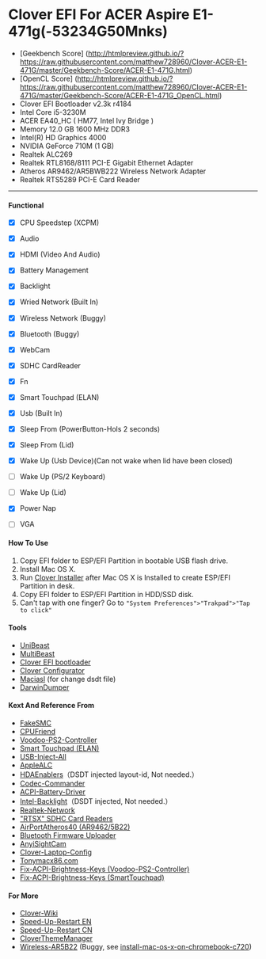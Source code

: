 # Clover EFI For ACER Aspire E1-471g(-53234G50Mnks)


 - [Geekbench Score] (http://htmlpreview.github.io/?https://raw.githubusercontent.com/matthew728960/Clover-ACER-E1-471G/master/Geekbench-Score/ACER-E1-471G.html)
 - [OpenCL Score] (http://htmlpreview.github.io/?https://raw.githubusercontent.com/matthew728960/Clover-ACER-E1-471G/master/Geekbench-Score/ACER-E1-471G_OpenCL.html)
 - Clover EFI Bootloader v2.3k r4184 
 - Intel Core i5-3230M 
 - ACER EA40_HC   ( HM77, Intel Ivy Bridge )
 - Memory 12.0 GB 1600 MHz DDR3
 - Intel(R) HD Graphics 4000
 - NVIDIA GeForce 710M (1 GB)
 - Realtek ALC269
 - Realtek RTL8168/8111 PCI-E Gigabit Ethernet Adapter
 - Atheros AR9462/AR5BWB222 Wireless Network Adapter
 - Realtek RTS5289 PCI-E Card Reader

---

#### Functional
 - [x] CPU Speedstep (XCPM)
 - [x] Audio
 - [x] HDMI (Video And Audio)
 - [x] Battery Management
 - [x] Backlight
 - [x] Wried Network (Built In)
 - [x] Wireless Network (Buggy)
 - [x] Bluetooth (Buggy)
 - [x] WebCam
 - [x] SDHC CardReader
 - [x] Fn
 - [x] Smart Touchpad (ELAN)
 - [x] Usb (Built In)
 - [x] Sleep From (PowerButton-Hols 2 seconds)
 - [x] Sleep From (Lid)
 - [x] Wake Up (Usb Device)(Can not wake when lid have been closed)
 - [ ] Wake Up (PS/2 Keyboard)
 - [ ] Wake Up (Lid)
 - [x] Power Nap
 - [ ] VGA


#### How To Use
 1. Copy EFI folder to ESP/EFI Partition in bootable USB flash drive.
 2. Install Mac OS X.
 3. Run [Clover Installer](https://sourceforge.net/projects/cloverefiboot/) after Mac OS X is Installed to create ESP/EFI Partition in desk.
 4. Copy EFI folder to ESP/EFI Partition in HDD/SSD disk.
 5. Can't tap with one finger? Go to `"System Preferences">"Trakpad">"Tap to click"`

#### Tools
  - [UniBeast](http://www.tonymacx86.com/resources/unibeast-6-2-0.314/)
  - [MultiBeast](http://www.tonymacx86.com/resources/multibeast-el-capitan-8-2-2.318/)
  - [Clover EFI bootloader](https://sourceforge.net/projects/cloverefiboot/)
  - [Clover Configurator](http://www.tonymacx86.com/resources/clover-configurator.276/)
  - [Maciasl](https://sourceforge.net/projects/maciasl/) (for change dsdt file)
  - [DarwinDumper](https://bitbucket.org/blackosx/darwindumper)


#### Kext And Reference From
  - [FakeSMC](http://www.hwsensors.com/releases)
  - [CPUFriend](https://github.com/PMheart/CPUFriend)
  - [Voodoo-PS2-Controller](https://github.com/RehabMan/OS-X-Voodoo-PS2-Controller)
  - [Smart Touchpad (ELAN)](http://forum.osxlatitude.com/index.php?/topic/1948-elan-focaltech-and-synaptics-smart-touchpad-driver-mac-os-x/)
  - [USB-Inject-All](https://github.com/RehabMan/OS-X-USB-Inject-All)
  - [AppleALC](https://github.com/vit9696/AppleALC)
  - [HDAEnablers](https://github.com/Mirone/HDAEnablers)（DSDT injected layout-id, Not needed.）
  - [Codec-Commander](https://github.com/RehabMan/EAPD-Codec-Commander)
  - [ACPI-Battery-Driver](https://github.com/RehabMan/OS-X-ACPI-Battery-Driver)
  - [Intel-Backlight](https://github.com/RehabMan/OS-X-Intel-Backlight)（DSDT injected, Not needed.）
  - [Realtek-Network](https://github.com/RehabMan/OS-X-Realtek-Network)
  - ["RTSX" SDHC Card Readers](http://www.insanelymac.com/forum/topic/321080-sineteks-driver-for-realtek-rtsx-sdhc-card-readers/)
  - [AirPortAtheros40 (AR9462/5B22)](http://www.insanelymac.com/forum/topic/312045-atheros-wireless-driver-on-os-x-el-capitan-1011-for-unsupported-cards/page-18)
  - [Bluetooth Firmware Uploader](http://forum.osxlatitude.com/index.php?/topic/2925-bluetooth-firmware-uploader/)
  - [AnyiSightCam](https://github.com/javenxww/E1-471g-MAC-10.11.5-clover/tree/master/EFI/CLOVER/kexts/10.11/)
  - [Clover-Laptop-Config](https://github.com/RehabMan/OS-X-Clover-Laptop-Config)
  - [Tonymacx86.com](http://www.tonymacx86.com/)
  - [Fix-ACPI-Brightness-Keys (Voodoo-PS2-Controller)](http://www.insanelymac.com/forum/topic/305030-guide-how-to-fix-brightness-hotkeys-in-dsdt/)
  - [Fix-ACPI-Brightness-Keys (SmartTouchpad)](https://www.tonymacx86.com/threads/fix-acpi-brightness-keys-using-smart-touchpad-driver.162423/)


#### For More

  - [Clover-Wiki](https://clover-wiki.zetam.org)
  - [Speed-Up-Restart EN](https://www.tonymacx86.com/threads/tip-how-to-speed-restart.147233/)
  - [Speed-Up-Restart CN](http://www.yekki.me/speed-up-restart/) 
  - [CloverThemeManager](https://sourceforge.net/p/cloverefiboot/themes/ci/master/tree/CloverThemeManagerApp/Updates/CloverThemeManager.zip) 
  - [Wireless-AR5B22](https://github.com/matthew728960/Clover-ACER-E1-471G/raw/master/Tools/AR5B22) (Buggy, see [install-mac-os-x-on-chromebook-c720](http://www.omgchrome.com/install-mac-os-x-on-chromebook-c720/)) 


